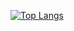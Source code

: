 [![Top Langs](https://github-readme-stats.vercel.app/api/top-langs/?username=pbl0&count_private=true&hide=hack,tsql,php&layout=compact&langs_count=6&theme=dracula&exclude_repo=senku,segundamano,buscaminas)](https://github.com/anuraghazra/github-readme-stats)
